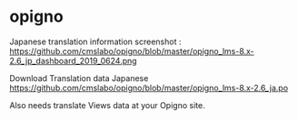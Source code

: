 # opigno
Japanese translation information
screenshot : https://github.com/cmslabo/opigno/blob/master/opigno_lms-8.x-2.6_jp_dashboard_2019_0624.png

Download Translation data
  Japanese https://github.com/cmslabo/opigno/blob/master/opigno_lms-8.x-2.6_ja.po

Also needs translate Views data at your Opigno site.
